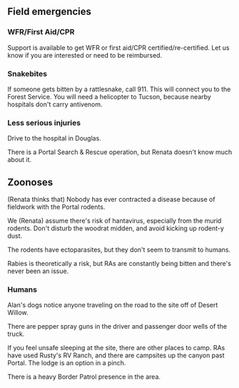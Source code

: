 ## Field emergencies

### WFR/First Aid/CPR

Support is available to get WFR or first aid/CPR certified/re-certified. Let us know if you are interested or need to be reimbursed.

### Snakebites

If someone gets bitten by a rattlesnake, call 911. This will connect you to the Forest Service. You will need a helicopter to Tucson, because nearby hospitals don't carry antivenom.

### Less serious injuries

Drive to the hospital in Douglas.

There is a Portal Search & Rescue operation, but Renata doesn't know much about it.

## Zoonoses

(Renata thinks that) Nobody has ever contracted a disease because of fieldwork with the Portal rodents. 

We (Renata) assume there's risk of hantavirus, especially from the murid rodents. Don't disturb the woodrat midden, and avoid kicking up rodent-y dust.

The rodents have ectoparasites, but they don't seem to transmit to humans. 

Rabies is theoretically a risk, but RAs are constantly being bitten and there's never been an issue. 

### Humans

Alan's dogs notice anyone traveling on the road to the site off of Desert Willow. 

There are pepper spray guns in the driver and passenger door wells of the truck.

If you feel unsafe sleeping at the site, there are other places to camp. RAs have used Rusty's RV Ranch, and there are campsites up the canyon past Portal. The lodge is an option in a pinch.

There is a heavy Border Patrol presence in the area. 